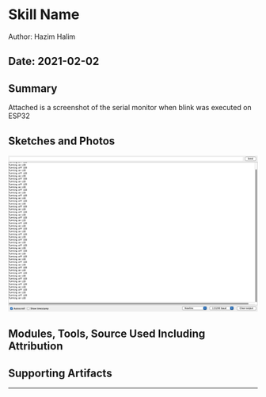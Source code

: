 #  Skill Name

Author: Hazim Halim

Date: 2021-02-02
-----

## Summary
Attached is a screenshot of the serial monitor when blink was executed on ESP32

## Sketches and Photos
![](images/blink.png)

## Modules, Tools, Source Used Including Attribution


## Supporting Artifacts


-----
